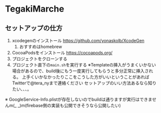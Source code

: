 # TegakiMarche

## セットアップの仕方
1. xcodegenのインストール https://github.com/yonaskolb/XcodeGen
    1. おすすめはhomebrew
1. CocoaPodsをインストール https://cocoapods.org/
1. プロジェクトをクローンする
1. プロジェクト直下の`main.sh`を実行する
    ※Templateの挿入がうまくいかない場合があるので、build後にもう一度実行してもらうと多分正常に挿入される。
上手くいかなかったりここをこうした方がいいということがあればTwitterで@tera_nyまで連絡ください
セットアップのいい方法あるなら知りたい、、、。

※ GoogleService-Info.plistが存在しないのでbuildは通りますが実行はできませんm(_ _)m(firebase側の実装も公開できそうなら公開したい)

